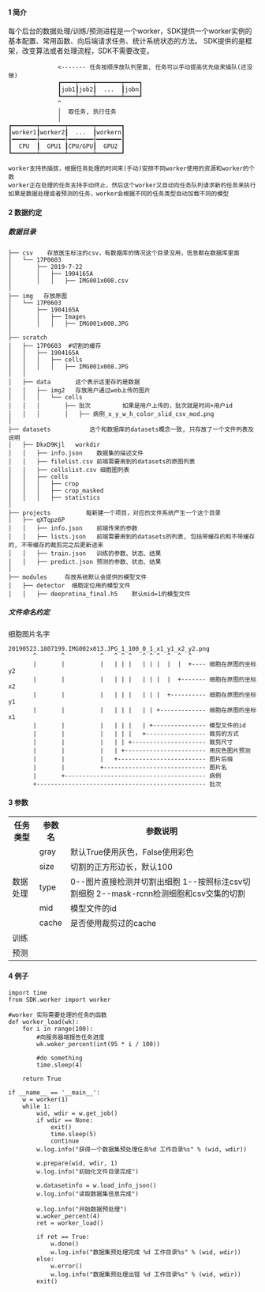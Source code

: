 #### 1 简介
每个后台的数据处理/训练/预测进程是一个worker，SDK提供一个worker实例的基本配置、常用函数、向后端请求任务、统计系统状态的方法。
SDK提供的是框架，改变算法或者处理流程，SDK不需要改变。
```
              <------- 任务按顺序放队列里面, 任务可以手动提高优先级来插队(还没做)
              ┏━━━━┯━━━━┯━━━━━━━┯━━━━┓
              ┃job1┃job2┃  ...  ┃jobn┃
              ┗━━━━┷━━━━┷━━━━━━━┷━━━━┛
              ^
              │  取任务, 执行任务
              │
┏━━━━━━━┯━━━━━━━┯━━━━━━━┯━━━━━━━┓
┃worker1┃worker2┃  ...  ┃workern┃
┃━━━━━━━┼━━━━━━━┼━━━━━━━┼━━━━━━━┃
┃  CPU  ┃  GPU1 ┃CPU/GPU┃  GPU2 ┃
┗━━━━━━━┷━━━━━━━┷━━━━━━━┷━━━━━━━┛

worker支持热插拔，根据任务处理的时间来(手动)安排不同worker使用的资源和worker的个数
worker正在处理的任务支持手动终止，然后这个worker又自动向任务队列请求新的任务来执行
如果是数据处理或者预测的任务，worker会根据不同的任务类型自动加载不同的模型
```

#### 2 数据约定
##### 数据目录
```
├── csv    存放医生标注的csv，有数据库的情况这个目录没用，信息都在数据库里面
│   └── 17P0603
│       ├── 2019-7-22
│       │   ├── 1904165A
│       │   │   ├── IMG001x008.csv
│
├── img   存放原图
│   └── 17P0603
│       ├── 1904165A
│       │   ├── Images
│       │   │   ├── IMG001x008.JPG
│
├── scratch
│   ├── 17P0603  #切割的缓存
│   │   ├── 1904165A
│   │   │   ├── cells
│   │   │   │   ├── IMG001x008.JPG
│   │
│   ├── data       这个表示这里存的是数据
│   │   ├── img2   存放用户通过web上传的图片
│   │   │   └── cells
│   │   │       ├── 批次         如果是用户上传的，批次就是时间+用户id
│   │   │       │   ├── 病例_x_y_w_h_color_slid_csv_mod.png
│
├── datasets           这个和数据库的datasets概念一致, 只存放了一个文件列表及说明
│   ├── DkxD9Kjl   workdir
│   │   ├── info.json    数据集的描述文件
│   │   ├── filelist.csv 前端需要用到的datasets的原图列表
│   │   ├── cellslist.csv 细胞图列表
│   │   ├── cells
│   │   │   ├── crop
│   │   │   ├── crop_masked
│   │   │   ├── statistics
│
├── projects          每新建一个项目，对应的文件系统产生一个这个目录
│   ├── qXTqpz6P
│   │   ├── info.json    前端传来的参数
│   │   ├── lists.json   前端需要用到的datasets的列表, 包括带缓存的和不带缓存的, 不带缓存的裁剪完之后更新进来
│   │   ├── train.json   训练的参数、状态、结果
│   │   ├── predict.json 预测的参数、状态、结果
│
├── modules     存放系统默认会提供的模型文件
│   ├── detector  细胞定位用的模型文件
│   │   ├── deepretina_final.h5    默认mid=1的模型文件
```

##### 文件命名约定
细胞图片名字
```
20190523.1807199.IMG002x013.JPG_1_100_0_1_x1_y1_x2_y2.png
       ^       ^          ^   ^ ^ ^   ^ ^ ^  ^  ^  ^
       |       |          |   | | |   | | |  |  |  +---- 细胞在原图的坐标y2
       |       |          |   | | |   | | |  |  +------- 细胞在原图的坐标x2
       |       |          |   | | |   | | |  +---------- 细胞在原图的坐标y1
       |       |          |   | | |   | | +------------- 细胞在原图的坐标x1
       |       |          |   | | |   | +--------------- 模型文件的id
       |       |          |   | | |   +----------------- 裁剪的方式
       |       |          |   | | +--------------------- 裁剪尺寸
       |       |          |   | +----------------------- 用灰色图片预测
       |       |          |   +------------------------- 图片后缀
       |       |          +----------------------------- 图片名
       |       +---------------------------------------- 病例
       +------------------------------------------------ 批次
```

#### 3 参数
<table class="tg">
  <tr>
    <th class="tg-0pky">任务类型</th>
    <th class="tg-0pky">参数名</th>
    <th class="tg-0pky">参数说明</th>
  </tr>
  <tr>
    <td class="tg-lboi" rowspan="5">数据处理</td>
    <td class="tg-0pky">gray</td>
    <td class="tg-0pky">默认True使用灰色，False使用彩色</td>
  </tr>
  <tr>
    <td class="tg-0pky">size</td>
    <td class="tg-0pky">切割的正方形边长，默认100</td>
  </tr>
  <tr>
    <td class="tg-0pky">type</td>
    <td class="tg-0pky">0--图片直接检测并切割出细胞 1--按照标注csv切割细胞 2--mask-rcnn检测细胞和csv交集的切割</td>
  </tr>
  <tr>
    <td class="tg-0pky">mid</td>
    <td class="tg-0pky">模型文件的id</td>
  </tr>
  <tr>
    <td class="tg-0lax">cache</td>
    <td class="tg-0lax">是否使用裁剪过的cache</td>
  </tr>
  <tr>
    <td class="tg-0pky">训练</td>
    <td class="tg-0pky"></td>
    <td class="tg-0pky"></td>
  </tr>
  <tr>
    <td class="tg-0pky">预测</td>
    <td class="tg-0pky"></td>
    <td class="tg-0pky"></td>
  </tr>
</table>


#### 4 例子
```
import time
from SDK.worker import worker

#worker 实际需要处理的任务的函数
def worker_load(wk):
    for i in range(100):
        #向服务器端报告任务进度
        wk.woker_percent(int(95 * i / 100))

        #do something
        time.sleep(4)

    return True

if __name__ == '__main__':
    w = worker(1)
    while 1:
        wid, wdir = w.get_job()
        if wdir == None:
            exit()
            time.sleep(5)
            continue
        w.log.info("获得一个数据集预处理任务%d 工作目录%s" % (wid, wdir))

        w.prepare(wid, wdir, 1)
        w.log.info("初始化文件目录完成")

        w.datasetinfo = w.load_info_json()
        w.log.info("读取数据集信息完成")

        w.log.info("开始数据预处理")
        w.woker_percent(4)
        ret = worker_load()

        if ret == True:
            w.done()
            w.log.info("数据集预处理完成 %d 工作目录%s" % (wid, wdir))
        else:
            w.error()
            w.log.info("数据集预处理出错 %d 工作目录%s" % (wid, wdir))
        exit()
```
